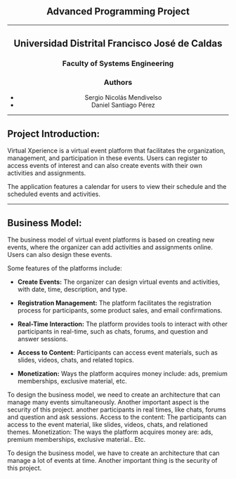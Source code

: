 
## <div align="center">Advanced Programming Project</div>

---

## <div align="center">Universidad Distrital Francisco José de Caldas</div>

### <div align="center">Faculty of Systems Engineering</div>

### <div align="center">Authors</div>
- <div align="center">Sergio Nicolás Mendivelso</div>
- <div align="center">Daniel Santiago Pérez</div>

---

## Project Introduction:

Virtual Xperience is a virtual event platform that facilitates the organization, management, and participation in these events. Users can register to access events of interest and can also create events with their own activities and assignments.

The application features a calendar for users to view their schedule and the scheduled events and activities.

---

## Business Model:

The business model of virtual event platforms is based on creating new events, where the organizer can add activities and assignments online. Users can also design these events.

Some features of the platforms include:

- **Create Events:** The organizer can design virtual events and activities, with date, time, description, and type.
  
- **Registration Management:** The platform facilitates the registration process for participants, some product sales, and email confirmations.

- **Real-Time Interaction:** The platform provides tools to interact with other participants in real-time, such as chats, forums, and question and answer sessions.

- **Access to Content:** Participants can access event materials, such as slides, videos, chats, and related topics.

- **Monetization:** Ways the platform acquires money include: ads, premium memberships, exclusive material, etc.

To design the business model, we need to create an architecture that can manage many events simultaneously. Another important aspect is the security of this project.
another participants in real times, like chats, forums and question and ask sessions.
Access to the content: The participants can access to the event material, like slides, videos, chats, and relationed themes.
Monetization: The ways the platform acquires money are: ads, premium memberships, exclusive material.. Etc.

To design the business model, we have to create an architecture that can manage a lot of events at time. Another important thing is the security of this project.


